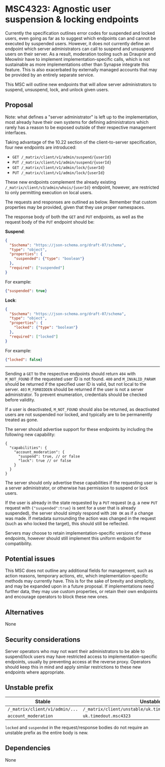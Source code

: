 # MSC4323: Agnostic user suspension & locking endpoints

Currently the specification outlines error codes for suspended and locked users,
even going as far as to suggest which endpoints can and cannot be executed by suspended users.
However, it does not currently define an endpoint which server administrators can call to suspend
and unsuspend users on their server.
As a result, moderation tooling such as Draupnir and Meowlnir have to implement
implementation-specific calls, which is not sustainable as more implementations other than Synapse
integrate this feature. This is also exacerbated by externally managed accounts that may be
provided by an entirely separate service.

This MSC will outline new endpoints that will allow server administrators to
suspend, unsuspend, lock, and unlock given users.

## Proposal

Note: what defines a "server administrator" is left up to the implementation,
most already have their own systems for defining administrators which rarely has a reason to be
exposed outside of their respective management interfaces.

Taking advantage of the 10.22 section of the client-to-server specification,
four new endpoints are introduced:

- `GET /_matrix/client/v1/admin/suspend/{userId}`
- `PUT /_matrix/client/v1/admin/suspend/{userId}`
- `GET /_matrix/client/v1/admin/lock/{userId}`
- `PUT /_matrix/client/v1/admin/lock/{userId}`

These new endpoints complement the already existing
`/_matrix/client/v3/admin/whois/{userId}` endpoint, however, are restricted to only permitting
execution on local users.

The requests and responses are outlined as below. Remember that custom properties may be
provided, given that they use proper namespaces.

The response body of both the `GET` and `PUT` endpoints, as well as the request body of the
`PUT` endpoint should be:

**Suspend**:

```json
{
  "$schema": "https://json-schema.org/draft-07/schema",
  "type": "object",
  "properties": {
    "suspended": {"type": "boolean"}
  },
  "required": ["suspended"]
}
```

For example:

```json
{"suspended": true}
```

**Lock**:

```json
{
  "$schema": "https://json-schema.org/draft-07/schema",
  "type": "object",
  "properties": {
    "locked": {"type": "boolean"}
  },
  "required": ["locked"]
}
```

For example:

```json
{"locked": false}
```

---

Sending a `GET` to the respective endpoints should return `404` with `M_NOT_FOUND` if the
requested user ID is not found. `400` and `M_INVALID_PARAM` should be returned if the specified
user ID is valid, but not local to the server. `403` `M_FORBIDDEN` should be returned if
the user is not a server administrator. To prevent enumeration, credentials should be checked
before validity.

If a user is deactivated, `M_NOT_FOUND` should also be returned, as deactivated users are not
suspended nor locked, and typically are to be permanently treated as gone.

The server should advertise support for these endpoints by including the following new capability:

```json5
{
  "capabilities": {
    "account_moderation": {
      "suspend": true, // or false
      "lock": true // or false
    }
  }
}
```

The server should only advertise these capabilities if the requesting user is a
server administrator, or otherwise has permission to suspend or lock users.

If the user is already in the state requested by a `PUT` request (e.g. a new
`PUT` request with `{"suspended":true}` is sent for a user that is already suspended),
the server should simply respond with `200 OK` as if a change was made. If metadata surrounding
the action was changed in the request (such as who locked the target), this should still be
reflected.

Servers may choose to retain implementation-specific versions of these endpoints, however should
still implement this uniform endpoint for compatibility.

## Potential issues

This MSC does not outline any additional fields for management, such as action reasons,
temporary actions, etc, which implementation-specific methods may currently have.
This is for the sake of brevity and simplicity, and may be expanded upon
in a future proposal. If implementations need further data, they may use custom properties,
or retain their own endpoints and encourage operators to block these new ones.

## Alternatives

None

## Security considerations

Server operators who may not want their administrators to be able to suspend/lock users may have
restricted access to implementation-specific endpoints, usually by preventing access at the reverse
proxy. Operators should keep this in mind and apply similar restrictions to these new endpoints
where appropriate.

## Unstable prefix

| Stable | Unstable |
| ------ | -------- |
| `/_matrix/client/v1/admin/...` | `/_matrix/client/unstable/uk.timedout.msc4323/admin/...` |
| `account_moderation` | `uk.timedout.msc4323` |

`locked` and `suspended` in the request/response bodies do not require an unstable prefix
as the entire body is new.

## Dependencies

None
